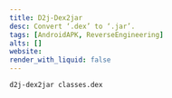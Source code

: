 ```yaml
---
title: D2j-Dex2jar
desc: Convert ‘.dex’ to ‘.jar’.
tags: [AndroidAPK, ReverseEngineering]
alts: []
website:
render_with_liquid: false
---
```


```sh
d2j-dex2jar classes.dex
```